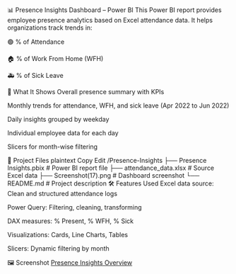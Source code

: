 📊 Presence Insights Dashboard – Power BI
This Power BI report provides employee presence analytics based on Excel attendance data. It helps organizations track trends in:

🟢 % of Attendance

🏠 % of Work From Home (WFH)

🚑 % of Sick Leave

🧾 What It Shows
Overall presence summary with KPIs

Monthly trends for attendance, WFH, and sick leave (Apr 2022 to Jun 2022)

Daily insights grouped by weekday

Individual employee data for each day

Slicers for month-wise filtering

📁 Project Files
plaintext
Copy
Edit
/Presence-Insights
├── Presence Insights.pbix           # Power BI report file
├── attendance_data.xlsx             # Source Excel data
├── Screenshot(17).png               # Dashboard screenshot
└── README.md                        # Project description
🛠️ Features Used
Excel data source: Clean and structured attendance logs

Power Query: Filtering, cleaning, transforming

DAX measures: % Present, % WFH, % Sick

Visualizations: Cards, Line Charts, Tables

Slicers: Dynamic filtering by month

🖼️ Screenshot
[Presence Insights Overview](Screenshot(17).png)
